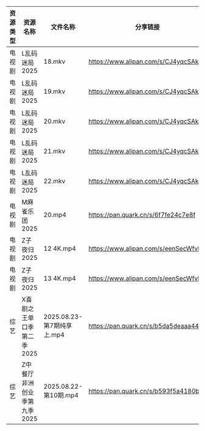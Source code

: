 | 资源类型 | 资源名称             | 文件名称                  | 分享链接                                 | 更新时间                |
| ---- | ---------------- | --------------------- | ------------------------------------ | ------------------- |
| 电视剧  | L乱码迷局2025        | 18.mkv                | https://www.alipan.com/s/CJ4yqcSAku1 | 2025-08-23 00:00:36 |
| 电视剧  | L乱码迷局2025        | 19.mkv                | https://www.alipan.com/s/CJ4yqcSAku1 | 2025-08-23 00:00:35 |
| 电视剧  | L乱码迷局2025        | 20.mkv                | https://www.alipan.com/s/CJ4yqcSAku1 | 2025-08-23 00:00:34 |
| 电视剧  | L乱码迷局2025        | 21.mkv                | https://www.alipan.com/s/CJ4yqcSAku1 | 2025-08-23 00:00:34 |
| 电视剧  | L乱码迷局2025        | 22.mkv                | https://www.alipan.com/s/CJ4yqcSAku1 | 2025-08-23 00:00:33 |
| 电视剧  | M麻雀乐团2025        | 20.mp4                | https://pan.quark.cn/s/6f7fe24c7e8f  | 2025-08-23 01:21:31 |
| 电视剧  | Z子夜归2025         | 12 4K.mp4             | https://www.alipan.com/s/eenSecWfvhF | 2025-08-23 10:01:26 |
| 电视剧  | Z子夜归2025         | 13 4K.mp4             | https://www.alipan.com/s/eenSecWfvhF | 2025-08-23 10:01:25 |
| 综艺   | X喜剧之王单口季第二季2025  | 2025.08.23-第7期纯享上.mp4 | https://pan.quark.cn/s/b5da5deaaa44  | 2025-08-23 01:37:01 |
| 综艺   | Z中餐厅非洲创业季第九季2025 | 2025.08.22-第10期.mp4   | https://pan.quark.cn/s/b593f5a4180b  | 2025-08-23 01:37:39 |

